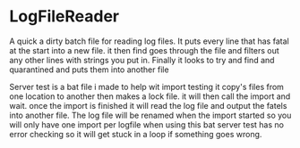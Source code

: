 # LogFileReader

A quick a dirty batch file for reading log files. 
It puts every line that has fatal at the start into a new file. 
it then find goes through the file and filters out any other lines with strings you put in.
Finally it looks to try and find and quarantined and puts them into another file

Server test is a bat file i made to help wit import testing 
it copy's files from one location to another then makes a lock file. 
it will then call the import and wait. 
once the import is finished it will read the log file and output the fatels into another file. The log file will be renamed when the import started so you will only have one import per logfile when using this bat 
server test has no error checking so it will get stuck in a loop if something goes wrong. 
 
